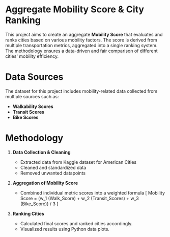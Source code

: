 # Aggregate Mobility Score & City Ranking

This project aims to create an aggregate **Mobility Score** that evaluates and ranks cities based on various mobility factors. The score is derived from multiple transportation metrics, aggregated into a single ranking system. The methodology ensures a data-driven and fair comparison of different cities' mobility efficiency.

# Data Sources
The dataset for this project includes mobility-related data collected from multiple sources such as:
  - **Walkability Scores**
  - **Transit Scores**
  - **Bike Scores**

# Methodology 

1. **Data Collection & Cleaning**
   - Extracted data from Kaggle dataset for American Cities
   - Cleaned and standardized data
   - Removed unwanted datapoints

2. **Aggregation of Mobility Score**
   - Combined individual metric scores into a weighted formula
    \[
     Mobility Score = (w_1 (Walk_Score) + w_2 (Transit_Scores) + w_3 (Bike_Score)) / 3
      \]

3. **Ranking Cities**
   - Calculated final scores and ranked cities accordingly.
   - Visualized results using Python data plots.
